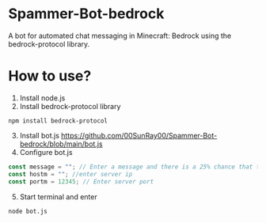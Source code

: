 # Spammer-Bot-bedrock
A bot for automated chat messaging in Minecraft: Bedrock using the bedrock-protocol library.

# How to use?
1. Install node.js
2. Install bedrock-protocol library
```
npm install bedrock-protocol
```
3. Install bot.js
https://github.com/00SunRay00/Spammer-Bot-bedrock/blob/main/bot.js
4. Configure bot.js
```js
const message = ""; // Enter a message and there is a 25% chance that the server will support it
const hostm = ""; //enter server ip
const portm = 12345; // Enter server port
```
5. Start terminal and enter
```cmd
node bot.js
```
